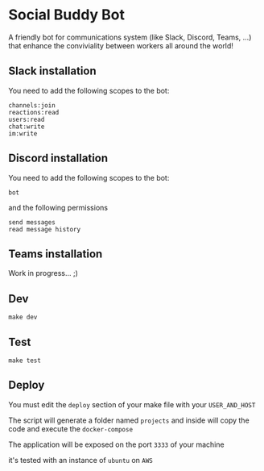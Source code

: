# Social Buddy Bot

A friendly bot for communications system (like Slack, Discord, Teams, ...) that enhance the conviviality between workers all around the world!

## Slack installation

You need to add the following scopes to the bot:

```scopes
channels:join
reactions:read
users:read
chat:write
im:write
```

## Discord installation

You need to add the following scopes to the bot:

```scopes
bot
```

and the following permissions

```permissions
send messages
read message history
```

## Teams installation

Work in progress... ;)

## Dev

```shell
make dev
```

## Test

```shell
make test
```

## Deploy

You must edit the `deploy` section of your make file with your `USER_AND_HOST`

The script will generate a folder named `projects` and inside will copy the code and execute the `docker-compose`

The application will be exposed on the port `3333` of your machine

it's tested with an instance of `ubuntu` on `AWS`
